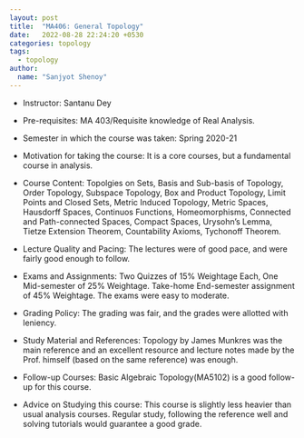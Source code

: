 ```yaml
---
layout: post
title:  "MA406: General Topology"
date:   2022-08-28 22:24:20 +0530
categories: topology
tags:
  - topology
author:
  name: "Sanjyot Shenoy"
---
```


- Instructor: Santanu Dey

- Pre-requisites: MA 403/Requisite knowledge of Real Analysis.

- Semester in which the course was taken: Spring 2020-21

- Motivation for taking the course: It is a core courses, but a fundamental course in analysis.

- Course Content: Topolgies on Sets, Basis and Sub-basis of Topology, Order Topology, Subspace Topology, Box and Product Topology, Limit Points and Closed Sets, Metric Induced Topology, Metric Spaces, Hausdorff Spaces, Continuos Functions, Homeomorphisms, Connected and Path-connected Spaces, Compact Spaces, Urysohn’s Lemma, Tietze Extension Theorem, Countability Axioms, Tychonoff Theorem.

- Lecture Quality and Pacing: The lectures were of good pace, and were fairly good enough to follow.

- Exams and Assignments: Two Quizzes of 15% Weightage Each, One Mid-semester of 25% Weightage. Take-home End-semester assignment of 45% Weightage. The exams were easy to moderate.

- Grading Policy: The grading was fair, and the grades were allotted with leniency.

- Study Material and References: Topology by James Munkres was the main reference and an excellent resource and lecture notes made by the Prof. himself (based on the same reference) was enough.

- Follow-up Courses: Basic Algebraic Topology(MA5102) is a good follow-up for this course.

- Advice on Studying this course: This course is slightly less heavier than usual analysis courses. Regular study, following the reference well and solving tutorials would guarantee a good grade.

